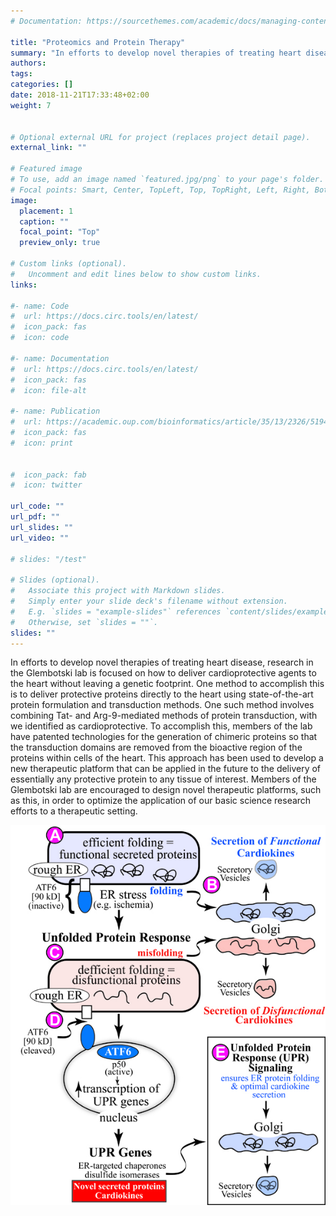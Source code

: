 ```yaml
---
# Documentation: https://sourcethemes.com/academic/docs/managing-content/

title: "Proteomics and Protein Therapy"
summary: "In efforts to develop novel therapies of treating heart disease, research in the Glembotski lab is focused on how to deliver cardioprotective agents to the heart without leaving a genetic footprint. One method to accomplish this is to deliver protective proteins directly to the heart using state-of-the-art protein formulation and transduction methods. One such method involves combining Tat- and Arg-9-mediated methods of protein transduction, with we identified as cardioprotective. To accomplish this, members of the lab have patented technologies for the generation of chimeric proteins so that the transduction domains are removed from the bioactive region of the proteins within cells of the heart. This approach has been used to develop a new therapeutic platform that can be applied in the future to the delivery of essentially any protective protein to any tissue of interest. Members of the Glembotski lab are encouraged to design novel therapeutic platforms, such as this, in order to optimize the application of our basic science research efforts to a therapeutic setting."
authors: 
tags: 
categories: []
date: 2018-11-21T17:33:48+02:00
weight: 7


# Optional external URL for project (replaces project detail page).
external_link: ""

# Featured image
# To use, add an image named `featured.jpg/png` to your page's folder.
# Focal points: Smart, Center, TopLeft, Top, TopRight, Left, Right, BottomLeft, Bottom, BottomRight.
image:
  placement: 1
  caption: ""
  focal_point: "Top"
  preview_only: true

# Custom links (optional).
#   Uncomment and edit lines below to show custom links.
links:

#- name: Code
#  url: https://docs.circ.tools/en/latest/
#  icon_pack: fas
#  icon: code

#- name: Documentation
#  url: https://docs.circ.tools/en/latest/
#  icon_pack: fas
#  icon: file-alt
    
#- name: Publication
#  url: https://academic.oup.com/bioinformatics/article/35/13/2326/5194340
#  icon_pack: fas
#  icon: print 


#  icon_pack: fab
#  icon: twitter

url_code: ""
url_pdf: ""
url_slides: ""
url_video: ""

# slides: "/test"

# Slides (optional).
#   Associate this project with Markdown slides.
#   Simply enter your slide deck's filename without extension.
#   E.g. `slides = "example-slides"` references `content/slides/example-slides.md`.
#   Otherwise, set `slides = ""`.
slides: ""
---
```


In efforts to develop novel therapies of treating heart disease, research in the Glembotski lab is focused on how to deliver cardioprotective agents to the heart without leaving a genetic footprint. One method to accomplish this is to deliver protective proteins directly to the heart using state-of-the-art protein formulation and transduction methods. One such method involves combining Tat- and Arg-9-mediated methods of protein transduction, with we identified as cardioprotective. To accomplish this, members of the lab have patented technologies for the generation of chimeric proteins so that the transduction domains are removed from the bioactive region of the proteins within cells of the heart. This approach has been used to develop a new therapeutic platform that can be applied in the future to the delivery of essentially any protective protein to any tissue of interest. Members of the Glembotski lab are encouraged to design novel therapeutic platforms, such as this, in order to optimize the application of our basic science research efforts to a therapeutic setting.

![](protein.jpg)
